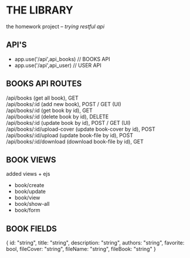 # THE LIBRARY

the homework project – _trying restful api_

## API'S

- app.use('/api',api_books) // BOOKS API
- app.use('/api',api_user) // USER API

## BOOKS API ROUTES

/api/books (get all book), GET  
/api/books/:id (add new book), POST / GET (UI)  
/api/books/:id (get book by id), GET  
/api/books/:id (delete book by id), DELETE  
/api/books/:id (update book by id), POST / GET (UI)  
/api/books/:id/upload-cover (update book-cover by id), POST  
/api/books/:id/upload (update book-file by id), POST  
/api/books/:id/download (download book-file by id), GET  

## BOOK VIEWS

added views + ejs

- book/create
- book/update
- book/view
- book/show-all
- book/form

## BOOK FIELDS

{
  id: "string",
  title: "string",
  description: "string",
  authors: "string",
  favorite: bool,
  fileCover: "string",
  fileName: "string",
  fileBook: "string"
}


